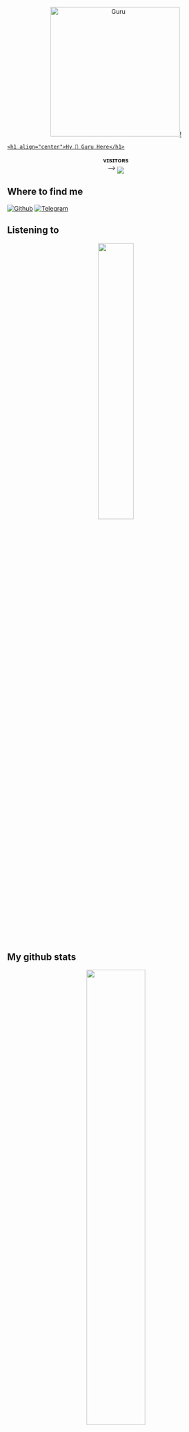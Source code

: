  
<p align="center">  
  <a href="https://github.com/Guru322">
    <img alt="Guru" height="300" src="https://github.com/syntax-king/Syntax-king/assets/80260036/9ca09e69-8f99-4e12-9851-31578ec118f0">!

    <h1 align="center">Hy 👋 Guru Here</h1>
  </a>
</p>
<p align="center">
    <b>ᴠɪsɪᴛᴏʀs</b><br>
 -->    <img align="middle" src="https://profile-counter.glitch.me/Guru322/count.svg" />
</p>

## Where to find me

[![Github](https://img.shields.io/badge/-Github-181717?style=for-the-badge&logo=Github&logoColor=white)](https://github.com/Guru322)
[![Telegram](https://img.shields.io/badge/Telegram-2CA5E0?style=for-the-badge&logo=telegram&logoColor=white)](https://t.me/NAKLI_GURU)

## Listening to
<p align = "middle">
<img width = '40.5%' src="https://spotify-github-profile.vercel.app/api/view?uid=31d3ueeg2sx2hc6bc6etfnkz5uru&cover_image=false&theme=default"/>
</a>
</p>
<br/>

## My github stats 
<p align="center">
    <img
        width="52%"
        src="https://github-readme-stats.vercel.app/api?username=Guru322&count_private=true&include_all_commits=true&show_icons=true&theme=tokyonight&custom_title=GitHub+Stats"
    />
    <img
        width="49%"
        src="https://github-readme-streak-stats.herokuapp.com?user=Guru322&theme=tokyonight"
    />
</p>

<h3>
